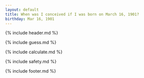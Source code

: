 ```yaml
---
layout: default
title: When was I conceived if I was born on March 16, 1901?
birthday: Mar 16, 1901
---
```


{% include header.md %}

{% include guess.md %}

{% include calculate.md %}

{% include safety.md %}

{% include footer.md %}



